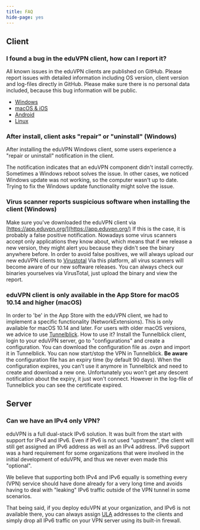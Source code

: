 ```yaml
---
title: FAQ
hide-page: yes
---
```


## Client

### I found a bug in the eduVPN client, how can I report it?

All known issues in the eduVPN clients are published on GitHub. Please report 
issues with detailed information including OS version, client version and 
log-files directly in GitHub. Please make sure there is no personal data 
included, because this bug information will be public.

* [Windows](https://github.com/Amebis/eduVPN/issues)
* [macOS & iOS](https://github.com/eduvpn/apple/issues)
* [Android](https://github.com/eduvpn/android/issues)
* [Linux](https://github.com/eduvpn/python-eduvpn-client/issues)

### After install, client asks "repair" or "uninstall" (Windows)

After installing the eduVPN Windows client, some users experience a "repair or uninstall" notification in the client.

The notification indicates that an eduVPN component didn't install correctly. 
Sometimes a Windows reboot solves the issue. In other cases, we noticed Windows 
update was not working, so the computer wasn't up to date. Trying to fix the 
Windows update functionality might solve the issue.

### Virus scanner reports suspicious software when installing the client (Windows)

Make sure you've downloaded the eduVPN client via 
[https://app.eduvpn.org/](https://app.eduvpn.org/) If this is the case, it is 
probably a false positive notification. Nowadays some virus scanners accept 
only applications they know about, which means that if we release a new version, 
they might alert you because they didn't see the binary anywhere before. In order 
to avoid false positives, we will always upload our new eduVPN clients to 
[Virustotal](https://www.virustotal.com/) Via this platform, all virus scanners 
will become aware of our new software releases. You can always check our 
binaries yourselves via VirusTotal, just upload the binary and view the report.

### eduVPN client is only available in the App Store for macOS 10.14 and higher (macOS)

In order to 'be' in the App Store with the eduVPN client, we had to implement a 
specific functionality (NetworkExtensions). This is only available for macOS 
10.14 and later. For users with older macOS versions, we advice to use 
[Tunnelblick](https://tunnelblick.net/). How to use it? Install the Tunnelblick 
client, login to your eduVPN server, go to "configurations" and create a 
configuration. You can download the configuration file as .ovpn and import it 
in Tunnelblick. You can now start/stop the VPN in Tunnelblick. **Be aware** the 
configuration file has an expiry time (by default 90 days). When the 
configuration expires, you can't use it anymore in Tunnelblick and need to 
create and download a new one. Unfortunately you won't get any descent 
notification about the expiry, it just won't connect. However in the log-file 
of Tunnelblick you can see the certificate expired.

## Server

### Can we have an IPv4 only VPN?

eduVPN is a full dual-stack IPv6 solution. It was built from the start with 
support for IPv4 and IPv6. Even if IPv6 is not used "upstream", the client will
still get assigned an IPv6 address as well as an IPv4 address. IPv6 support was
a hard requirement for some organizations that were involved in the initial 
development of eduVPN, and thus we never even made this "optional". 

We believe that supporting both IPv4 and IPv6 equally is something every (VPN) 
service should have done already for a very long time and avoids having to 
deal with "leaking" IPv6 traffic outside of the VPN tunnel in some scenarios.

That being said, if you deploy eduVPN at your organization, and IPv6 is not 
available there, you can always assign 
[ULA](https://en.wikipedia.org/wiki/Unique_local_address) addresses to the 
clients and simply drop all IPv6 traffic on your VPN server using its built-in
firewall.
